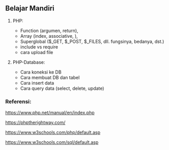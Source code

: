 ## Belajar Mandiri

1. PHP: 
    - Function (argumen, return),
    - Array (index, associative, ), 
    - Superglobal ($_GET, $_POST, $_FILES, dll. fungsinya, bedanya, dst.)
    - include vs require
    - cara upload file

2. PHP-Database:
    - Cara koneksi ke DB
    - Cara membuat DB dan tabel
    - Cara insert data
    - Cara query data (select, delete, update)

### Referensi:

https://www.php.net/manual/en/index.php

https://phptherightway.com/

https://www.w3schools.com/php/default.asp

https://www.w3schools.com/sql/default.asp
